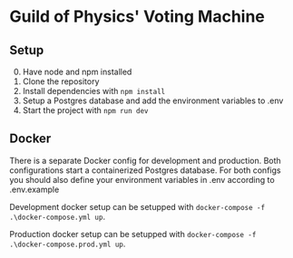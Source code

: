 # Guild of Physics' Voting Machine

## Setup

0. Have node and npm installed
1. Clone the repository
2. Install dependencies with `npm install`
3. Setup a Postgres database and add the environment variables to .env
4. Start the project with `npm run dev`

## Docker

There is a separate Docker config for development and production. Both configurations start a containerized Postgres database. For both configs you should also define your environment variables in .env according to .env.example

Development docker setup can be setupped with `docker-compose -f .\docker-compose.yml up`.

Production docker setup can be setupped with `docker-compose -f .\docker-compose.prod.yml up`.
